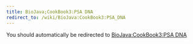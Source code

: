 ```yaml
---
title: BioJava;CookBook3:PSA DNA
redirect_to: /wiki/BioJava:CookBook3:PSA_DNA
---
```


You should automatically be redirected to [BioJava:CookBook3:PSA DNA](/wiki/BioJava:CookBook3:PSA_DNA)
